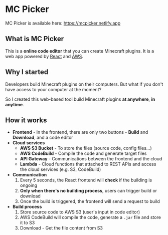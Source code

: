 # MC Picker

MC Picker is available here: https://mcpicker.netlify.app
## What is MC Picker
This is a **online code editor** that you can create Minecraft plugins.
It is a web app powered by [React](https://react.dev/) and [AWS](https://aws.amazon.com/).

## Why I started
Developers build Minecraft plugins on their computers. But what if you don't have access to your computer at the moment?

So I created this web-based tool build Minecraft plugins **at anywhere**, **in anytime**.

## How it works
- **Frontend** - In the frontend, there are only two buttons - **Build** and **Download**, and a code editor
- **Cloud services**
  - **AWS S3 Bucket** - To store the files (source code, config files...)
  - **AWS CodeBuild** - Compile the code and generate target files
  - **API Gateway** - Communications between the frontend and the cloud
  - **Lambda** - Cloud functions that attached to REST APIs and access the cloud services (e.g. S3, CodeBuild)
- **Communication**
  1. Every 5 seconds, the React frontend will **check** if the building is ongoing
  2. **Only when there's no building process**, users can trigger build or download
  3. Once the build is triggered, the frontend will send a request to build
- **Build process**
  1. Store source code to AWS S3 (user's input in code editor)
  2. AWS CodeBuild will compile the code, generate a `.jar` file and store it to S3
  3. Download - Get the file content from S3